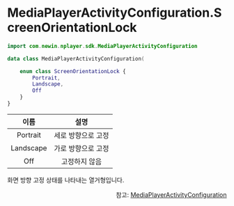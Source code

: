 # MediaPlayerActivityConfiguration.ScreenOrientationLock

```kotlin
import com.newin.nplayer.sdk.MediaPlayerActivityConfiguration
```

```kotlin
data class MediaPlayerActivityConfiguration(

    enum class ScreenOrientationLock {
        Portrait,
        Landscape,
        Off
    }
}
```

|이름|설명|
|:--:|:--:|
|Portrait|세로 방향으로 고정|
|Landscape|가로 방향으로 고정|
|Off|고정하지 않음|

화면 방향 고정 상태를 나타내는 열거형입니다.
<div align="right">
참고: <a href="../../class/media-player-activity-configuration/home.md">MediaPlayerActivityConfiguration</a>
</div>